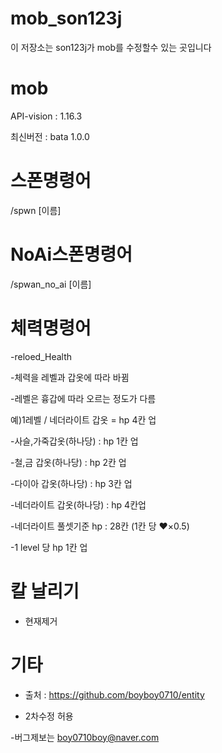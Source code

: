 # mob_son123j
이 저장소는 son123j가 mob를 수정할수 있는 곳입니다

# mob
API-vision : 1.16.3

최신버전 : bata 1.0.0

# 스폰명령어
/spwn [이름]

# NoAi스폰명령어
/spwan_no_ai [이름]

# 체력명령어
-reloed_Health

-체력을 레벨과 갑옷에 따라 바뀜

-레벨은 흉갑에 따라 오르는 정도가 다름

예)1레벨 / 네더라이트 갑옷 = hp 4칸 업

-사슬,가죽갑옷(하나당) : hp 1칸 업

-철,금 갑옷(하나당) : hp 2칸 업

-다이아 갑옷(하나당) : hp 3칸 업

-네더라이트 갑옷(하나당) : hp 4칸업

-네더라이트 풀셋기준 hp : 28칸 (1칸 당 ❤×0.5)

-1 level 당 hp 1칸 업

# 칼 날리기
- 현재제거

# 기타
- 출처 : https://github.com/boyboy0710/entity

- 2차수정 허용

-버그제보는 boy0710boy@naver.com
